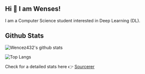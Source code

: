 ## Hi 👋 I am Wenses!
I am a Computer Science student interested in Deep Learning (DL).

## Github Stats

![Wencez432's github stats](https://github-readme-stats.vercel.app/api?username=wencez432&show_icons=true&theme=radical)

![Top Langs](https://github-readme-stats.vercel.app/api/top-langs/?username=wencez432&theme=radical)

Check for a detailed stats here :point_right: [Sourcerer](https://sourcerer.io/wencez432)

<!--
**wencez432/wencez432** is a ✨ _special_ ✨ repository because its `README.md` (this file) appears on your GitHub profile.

Here are some ideas to get you started:

- 🔭 I’m currently working on ...
- 🌱 I’m currently learning ...
- 👯 I’m looking to collaborate on ...
- 🤔 I’m looking for help with ...
- 💬 Ask me about ...
- 📫 How to reach me: ...
- 😄 Pronouns: ...
- ⚡ Fun fact: ...
-->
